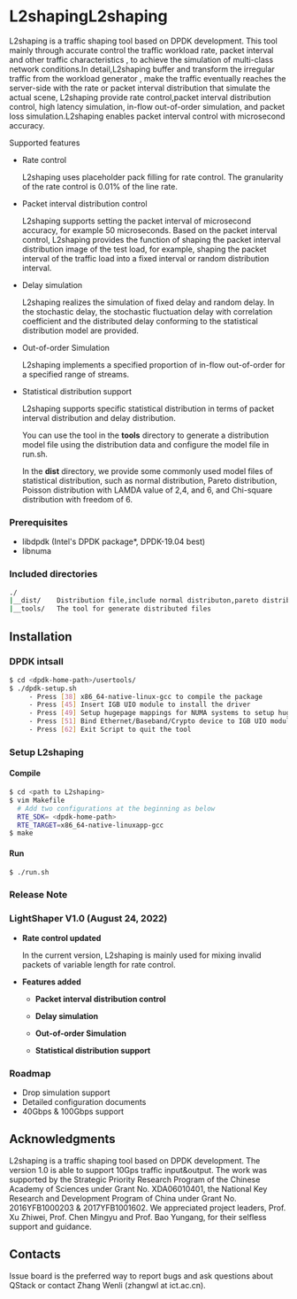 # L2shapingL2shaping

L2shaping is a traffic shaping tool based on DPDK development. This tool mainly through accurate control the traffic workload rate, packet interval and other traffic characteristics , to achieve the simulation of multi-class network conditions.In detail,L2shaping buffer and transform the irregular traffic from the workload generator , make the traffic eventually reaches the server-side with the rate or packet interval distribution that simulate the actual scene, L2shaping provide rate control,packet interval distribution control, high latency simulation, in-flow out-of-order simulation, and packet loss simulation.L2shaping enables packet interval control with microsecond accuracy. 

Supported features
 - Rate control

    L2shaping uses placeholder pack filling for rate control. The granularity of the rate control is 0.01% of the line rate. 

 - Packet interval distribution control

    L2shaping supports setting the packet interval of microsecond accuracy, for example 50 microseconds. Based on the packet interval control, L2shaping provides the function of shaping the packet interval distribution image of the test load, for example, shaping the packet interval of the traffic load into a fixed interval or random distribution interval.

 - Delay simulation

    L2shaping realizes the simulation of fixed delay and random delay. In the stochastic delay, the stochastic fluctuation delay with correlation coefficient and the distributed delay conforming to the statistical distribution model are provided.

 - Out-of-order Simulation

    L2shaping implements a specified proportion of in-flow out-of-order for a specified range of streams.

 - Statistical distribution support

    L2shaping supports specific statistical distribution in terms of packet interval distribution and delay distribution.

    You can use the tool in the **tools** directory to generate a distribution model file using the distribution data and configure the model file in run.sh.

    In the **dist** directory, we provide some commonly used model files of statistical distribution, such as normal distribution, Pareto distribution, Poisson distribution with LAMDA value of 2,4, and 6, and Chi-square distribution with freedom of 6.


### Prerequisites
* libdpdk (Intel's DPDK package*, DPDK-19.04 best) 
* libnuma

### Included directories

```bash
./    
|__dist/	Distribution file,include normal distributon,pareto distribution,chi_square Distribution.etc
|__tools/   The tool for generate distributed files
```

## Installation

### DPDK intsall

```bash
$ cd <dpdk-home-path>/usertools/
$ ./dpdk-setup.sh
     - Press [38] x86_64-native-linux-gcc to compile the package
     - Press [45] Insert IGB UIO module to install the driver
     - Press [49] Setup hugepage mappings for NUMA systems to setup hugepages(20GB for each node best)
     - Press [51] Bind Ethernet/Baseband/Crypto device to IGB UIO module
     - Press [62] Exit Script to quit the tool
```

### Setup L2shaping

#### Compile
```bash
$ cd <path to L2shaping>
$ vim Makefile
  # Add two configurations at the beginning as below
  RTE_SDK= <dpdk-home-path>
  RTE_TARGET=x86_64-native-linuxapp-gcc
$ make
```

#### Run
```bash
$ ./run.sh 
```
### Release Note
###  LightShaper V1.0 (August 24, 2022)
* **Rate control updated**

   In the current version, L2shaping is mainly used for mixing invalid packets of variable length for rate control.

* **Features added**

   * **Packet interval distribution control** 

   * **Delay simulation** 

   * **Out-of-order Simulation**  

   * **Statistical distribution support**


### Roadmap

+ Drop simulation support
+ Detailed configuration documents
+ 40Gbps & 100Gbps support

## Acknowledgments

L2shaping is a traffic shaping tool based on DPDK development. The version 1.0 is able to support 10Gps traffic input&output. The work was supported by the Strategic Priority Research Program of the Chinese Academy of Sciences under Grant No. XDA06010401, the National Key Research and Development Program of China under Grant No. 2016YFB1000203 & 2017YFB1001602. We appreciated project leaders, Prof. Xu Zhiwei, Prof. Chen Mingyu and Prof. Bao Yungang, for their selfless support and guidance.


## Contacts
Issue board is the preferred way to report bugs and ask questions about QStack or contact Zhang Wenli (zhangwl at ict.ac.cn).